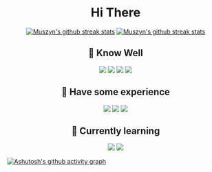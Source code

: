 <h1 align="center"><b> Hi There </b></h1>

<p align="center">
    <a href="https://github.com/MuszynHub"><img src="https://github-readme-stats.vercel.app/api?username=MuszynHub&show_icons=true&theme=x&hide_border=true&bg_color=0d1117" alt="Muszyn's github streak stats"></a>
    <a href="https://github.com/MuszynHub"><img src="https://github-readme-streak-stats.herokuapp.com/?user=MuszynHub&theme=github-dark-blue&show_icons=true&hide_border=true" alt="Muszyn's github streak stats"></a>
</p>

<h2 align="center">🦍 Know Well</h2>
<p align="center">
    <img src="https://img.shields.io/badge/html5-%23E34F26.svg?style=for-the-badge&logo=html5&logoColor=white">
    <img src="https://img.shields.io/badge/css3-%231572B6.svg?style=for-the-badge&logo=css3&logoColor=white">
    <img src="https://img.shields.io/badge/javascript-%23323330.svg?style=for-the-badge&logo=javascript&logoColor=%23F7DF1E">
    <img src="https://img.shields.io/badge/SASS-hotpink.svg?style=for-the-badge&logo=SASS&logoColor=white">
    
</p>
<h2 align="center">🐒 Have some experience</h2>
<p align="center">
    <img src="https://img.shields.io/badge/threejs-black?style=for-the-badge&logo=three.js&logoColor=white">
    <img src="https://img.shields.io/badge/github-%23121011.svg?style=for-the-badge&logo=github&logoColor=white">
    <img src="https://img.shields.io/badge/php-%23777BB4.svg?style=for-the-badge&logo=php&logoColor=white">
</p>
<h2 align="center">🍌 Currently learning</h2>
<p align="center">
    <img src="https://img.shields.io/badge/Arduino-00979D?style=for-the-badge&logo=Arduino&logoColor=white">
    <img src="https://img.shields.io/badge/vuejs-%2335495e.svg?style=for-the-badge&logo=vuedotjs&logoColor=%234FC08D">
</p>

<!-- ## 🎀 Know well
![HTML5](https://img.shields.io/badge/html5-%23E34F26.svg?style=for-the-badge&logo=html5&logoColor=white)
![CSS3](https://img.shields.io/badge/css3-%231572B6.svg?style=for-the-badge&logo=css3&logoColor=white)
![JavaScript](https://img.shields.io/badge/javascript-%23323330.svg?style=for-the-badge&logo=javascript&logoColor=%23F7DF1E)
![SASS](https://img.shields.io/badge/SASS-hotpink.svg?style=for-the-badge&logo=SASS&logoColor=white)

## 🧸 Have some experience
![Threejs](https://img.shields.io/badge/threejs-black?style=for-the-badge&logo=three.js&logoColor=white)
![GitHub](https://img.shields.io/badge/github-%23121011.svg?style=for-the-badge&logo=github&logoColor=white)
![PHP](https://img.shields.io/badge/php-%23777BB4.svg?style=for-the-badge&logo=php&logoColor=white)

## 🧠 Currently learning
![Vue.js](https://img.shields.io/badge/vuejs-%2335495e.svg?style=for-the-badge&logo=vuedotjs&logoColor=%234FC08D)

<br></br> -->

[![Ashutosh's github activity graph](https://activity-graph.herokuapp.com/graph?username=MuszynHub&theme=x&hide_border=true&bg_color=0d1117&color=1f6fea&line=58a5fe)](https://github.com/MuszynHub/github-readme-activity-graph)



<!--
**MuszynHub/MuszynHub** is a ✨ _special_ ✨ repository because its `README.md` (this file) appears on your GitHub profile.

Here are some ideas to get you started:

- 🔭 I’m currently working on ...
- 🌱 I’m currently learning ...
- 👯 I’m looking to collaborate on ...
- 🤔 I’m looking for help with ...
- 💬 Ask me about ...
- 📫 How to reach me: ...
- 😄 Pronouns: ...
- ⚡ Fun fact: ...
-->
